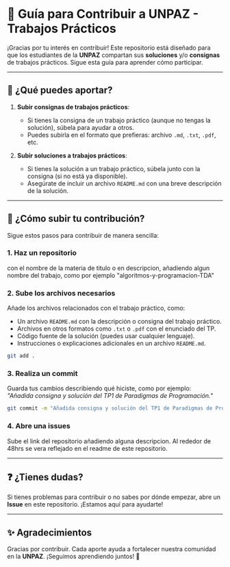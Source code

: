 # 🤝 Guía para Contribuir a UNPAZ - Trabajos Prácticos

¡Gracias por tu interés en contribuir! Este repositorio está diseñado para que los estudiantes de la **UNPAZ** compartan sus **soluciones** y/o **consignas** de trabajos prácticos. Sigue esta guía para aprender cómo participar.

---

## 🌟 ¿Qué puedes aportar?

1. **Subir consignas de trabajos prácticos**:
   - Si tienes la consigna de un trabajo práctico (aunque no tengas la solución), súbela para ayudar a otros.
   - Puedes subirla en el formato que prefieras: archivo `.md`, `.txt`, `.pdf`, etc.

2. **Subir soluciones a trabajos prácticos**:
   - Si tienes la solución a un trabajo práctico, súbela junto con la consigna (si no está ya disponible).
   - Asegúrate de incluir un archivo `README.md` con una breve descripción de la solución.

---

## 🚀 ¿Cómo subir tu contribución?

Sigue estos pasos para contribuir de manera sencilla:

### 1. Haz un repositorio
con el nombre de la materia de titulo o en descripcion, añadiendo algun nombre del trabajo, como por ejemplo "algoritmos-y-programacion-TDA"

### 2. Sube los archivos necesarios
Añade los archivos relacionados con el trabajo práctico, como:

- Un archivo `README.md` con la descripción o consigna del trabajo práctico.
- Archivos en otros formatos como `.txt` o `.pdf` con el enunciado del TP.
- Código fuente de la solución (puedes usar cualquier lenguaje).
- Instrucciones o explicaciones adicionales en un archivo `README.md`.
```bash
git add .
```

### 3. Realiza un commit
Guarda tus cambios describiendo qué hiciste, como por ejemplo:  
*"Añadida consigna y solución del TP1 de Paradigmas de Programación."*

```bash
git commit -m "Añadida consigna y solución del TP1 de Paradigmas de Programación"
```
### 4. Abre una issues
Sube el link del repositorio añadiendo alguna descripcion. Al rededor de 48hrs se vera reflejado en el readme de este repositorio.

---

## ❓ ¿Tienes dudas?
Si tienes problemas para contribuir o no sabes por dónde empezar, abre un **Issue** en este repositorio. ¡Estamos aquí para ayudarte!

---

## ✨ Agradecimientos
Gracias por contribuir. Cada aporte ayuda a fortalecer nuestra comunidad en la **UNPAZ**. ¡Seguimos aprendiendo juntos! 💙
